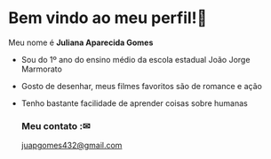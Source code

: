 # Bem vindo ao meu perfil!💐

Meu nome é **Juliana Aparecida Gomes**

* Sou do 1º ano do ensino médio da escola estadual João Jorge Marmorato
* Gosto de desenhar, meus filmes favoritos são de romance e ação
* Tenho bastante facilidade de aprender coisas sobre humanas

  ### Meu contato :✉

  juapgomes432@gmail.com

<!--
**julianaapgomes/julianaapgomes** is a ✨ _special_ ✨ repository because its `README.md` (this file) appears on your GitHub profile.

Here are some ideas to get you started:

- 🔭 I’m currently working on ...
- 🌱 I’m currently learning ...
- 👯 I’m looking to collaborate on ...
- 🤔 I’m looking for help with ...
- 💬 Ask me about ...
- 📫 How to reach me: ...
- 😄 Pronouns: ...
- ⚡ Fun fact: ...
-->
